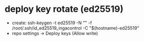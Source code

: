 # deploy key rotate (ed25519)
- create: ssh-keygen -t ed25519 -N "" -f /root/.ssh/id_ed25519_ingacontrol -C "$(hostname)-ed25519"
- repo settings -> Deploy keys (Allow write)

